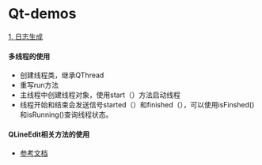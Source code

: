 # Qt-demos

[1. 日志生成]()

#### 多线程的使用
- 创建线程类，继承QThread
- 重写run方法
- 主线程中创建线程对象，使用start（）方法启动线程
- 线程开始和结束会发送信号started（）和finished（），可以使用isFinshed()和isRunning()查询线程状态。

#### QLineEdit相关方法的使用
- [参考文档](http://blog.csdn.net/liang19890820/article/details/52044639)

